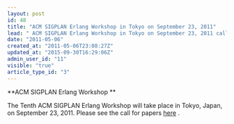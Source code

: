 ```yaml
---
layout: post
id: 48
title: "ACM SIGPLAN Erlang Workshop in Tokyo on September 23, 2011"
lead: " ACM SIGPLAN Erlang Workshop in Tokyo on September 23, 2011 call for papers is still open. "
date: "2011-05-06"
created_at: "2011-05-06T23:08:27Z"
updated_at: "2015-09-30T16:29:06Z"
admin_user_id: "11"
visible: "true"
article_type_id: "3"
---
```


**ACM SIGPLAN Erlang Workshop **

 The Tenth ACM SIGPLAN Erlang Workshop will take place in Tokyo, Japan, on September 23, 2011. Please see the call for papers [here](http://www.erlang.org/workshop/2011/) .
